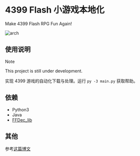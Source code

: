 # 4399 Flash 小游戏本地化

Make 4399 Flash RPG Fun Again!

![arch](ARCHITECTURE.png)

## 使用说明
> [!NOTE]
> This project is still under development.

实现 4399 游戏的自动化下载与处理。运行 `py -3 main.py` 获取帮助。

## 依赖
- Python3
- Java
- [FFDec_lib](https://github.com/jindrapetrik/jpexs-decompiler/tree/master/libsrc/ffdec_lib)

## 其他
参考[这篇博文](https://blog.itsmygo.tech/posts/play-an-4399-flash-game-offline/)
